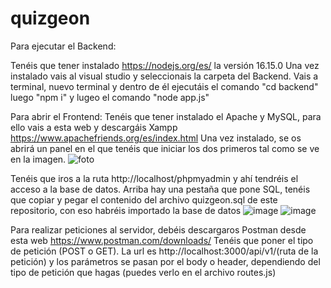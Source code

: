 # quizgeon
Para ejecutar el Backend:

Tenéis que tener instalado https://nodejs.org/es/ la versión 16.15.0
Una vez instalado vais al visual studio y seleccionais la carpeta del Backend.
Vais a terminal, nuevo terminal y dentro de él ejecutáis el comando "cd backend" luego "npm i" y lugeo el comando "node app.js"

Para abrir el Frontend:
Tenéis que tener instalado el Apache y MySQL, para ello vais a esta web y descargáis Xampp https://www.apachefriends.org/es/index.html
Una vez instalado, se os abrirá un panel en el que tenéis que iniciar los dos primeros tal como se ve en la imagen.
![foto](https://user-images.githubusercontent.com/100932340/170835935-b6140aac-2117-45bb-a35e-e187858b8f73.jpg)

Tenéis que iros a la ruta http://localhost/phpmyadmin y ahí tendréis el acceso a la base de datos.
Arriba hay una pestaña que pone SQL, tenéis que copiar y pegar el contenido del archivo quizgeon.sql de este repositorio, con eso habréis importado la base de datos
![image](https://user-images.githubusercontent.com/100932340/170836187-2b063b89-1ab1-42a9-975e-0e1eef4298d1.png)
![image](https://user-images.githubusercontent.com/100932340/170836200-3d2a27ed-5a74-49c2-be65-1f66c4fa64ac.png)


Para realizar peticiones al servidor, debéis descargaros Postman desde esta web https://www.postman.com/downloads/  Tenéis que poner el tipo de petición (POST o GET). La url es http://localhost:3000/api/v1/(ruta de la petición) y los parámetros se pasan por el body o header, dependiendo del tipo de petición que hagas (puedes verlo en el archivo routes.js)
